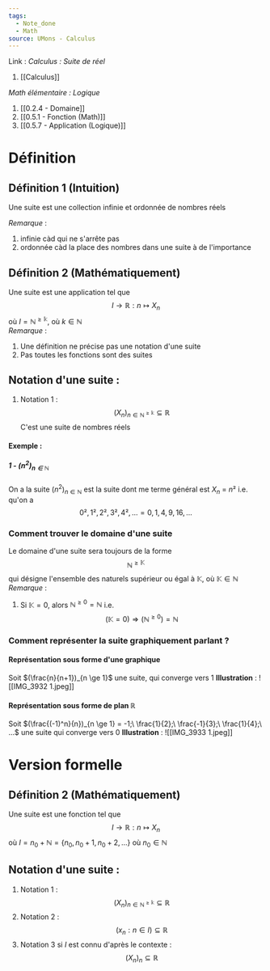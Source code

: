 ```yaml
---
tags:
  - Note_done
  - Math
source: UMons - Calculus
---
```


Link : 
_Calculus : Suite de réel_
1. [[Calculus]]

_Math élémentaire : Logique_
1. [[0.2.4 - Domaine]]
1. [[0.5.1 - Fonction (Math)]]
2. [[0.5.7 - Application (Logique)]]


# Définition
## Définition 1 (Intuition)
Une suite est une collection infinie et ordonnée de nombres réels

_Remarque_ :
1. infinie càd qui ne s'arrête pas
2. ordonnée càd la place des nombres dans une suite à de l'importance

## Définition 2 (Mathématiquement)
Une suite est une application tel que $$I \longrightarrow \mathbb{R} : n \longmapsto X_n$$ où $I= \mathbb{N^{\ge k}}$, où $k \in \mathbb{N}$ 
\
_Remarque_ :
1. Une définition ne précise pas une notation d'une suite
2. Pas toutes les fonctions sont des suites

## Notation d'une suite :
1. Notation 1 : $$(X_n)_{n \in \mathbb{N^{\ge k}}} \subseteq \mathbb{R}$$ C'est une suite de nombres réels

#### Exemple :
##### 1 - $(n^2)_{n \in \mathbb{N}}$
On a la suite $(n^2)_{n \in \mathbb{N}}$ est la suite dont me terme général est $X_n$ = $n²$ i.e. qu'on a $$0², 1², 2², 3², 4²,... = 0, 1, 4, 9, 16,...$$

### Comment trouver le domaine d'une suite
Le domaine d'une suite sera toujours de la forme $$\mathbb{N}^{\ge \mathbb{K}}$$ qui désigne l'ensemble des naturels supérieur ou égal à $\mathbb{K}$, où $\mathbb{K} \in \mathbb{N}$
\
_Remarque_ :
1. Si $\mathbb{K} = 0$, alors $\mathbb{N}^{\ge 0} = \mathbb{N}$ i.e. $$(\mathbb{K}=0)\Rightarrow(\mathbb{N}^{\ge0})=\mathbb{N}$$

### Comment représenter la suite graphiquement parlant ?
#### Représentation sous forme d'une graphique
Soit $(\frac{n}{n+1})_{n \ge 1}$ une suite, qui converge vers 1
**Illustration** : ![[IMG_3932 1.jpeg]]

#### Représentation sous forme de plan $\mathbb{R}$
Soit $(\frac{(-1)^n}{n})_{n \ge 1} = -1;\ \frac{1}{2};\ \frac{-1}{3};\ \frac{1}{4};\ ...$ une suite qui converge vers 0
**Illustration** : ![[IMG_3933 1.jpeg]]
# Version formelle
## Définition 2 (Mathématiquement)
Une suite est une fonction tel que $$I \longrightarrow \mathbb{R} : n \longmapsto X_n$$ où $I = n_0 + \mathbb{N}= \{n_0,n_0+1,n_0+2,\ldots\}$ où $n_0 \in \mathbb{N}$ 


## Notation d'une suite :
1. Notation 1 : $$(X_n)_{n \in \mathbb{N^{\ge k}}} \subseteq \mathbb{R}$$
2. Notation 2 : $$(x_n:n\in I)\subseteq\mathbb{R}$$
3. Notation 3 si $I$ est connu d'après le contexte : $$(X_n)_{n} \subseteq \mathbb{R}$$